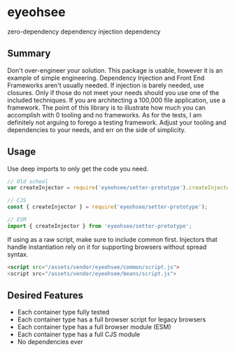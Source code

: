 # eyeohsee
zero-dependency dependency injection dependency

## Summary

Don't over-engineer your solution. This package is usable, however it is an example of simple engineering. Dependency Injection and Front End Frameworks aren't usually needed. If injection is barely needed, use closures. Only if those do not meet your needs should you use one of the included techniques. If you are architecting a 100,000 file application, use a framework. The point of this library is to illustrate how much you can accomplish with 0 tooling and no frameworks. As for the tests, I am definitely not arguing to forego a testing framework. Adjust your tooling and dependencies to your needs, and err on the side of simplicity.

## Usage

Use deep imports to only get the code you need.

```javascript
// Old school
var createInjector = require('eyeohsee/setter-prototype').createInjector;

// CJS
const { createInjector } = require('eyeohsee/setter-prototype');

// ESM
import { createInjector } from 'eyeohsee/setter-prototype';
```

If using as a raw script, make sure to include common first. Injectors that handle instantiation rely on it for supporting browsers without spread syntax.

```html
<script src="/assets/vendor/eyeohsee/common/script.js">
<script src="/assets/vendor/eyeohsee/beans/script.js">
```

## Desired Features

- Each container type fully tested
- Each container type has a full browser script for legacy browsers
- Each container type has a full browser module (ESM)
- Each container type has a full CJS module
- No dependencies ever
